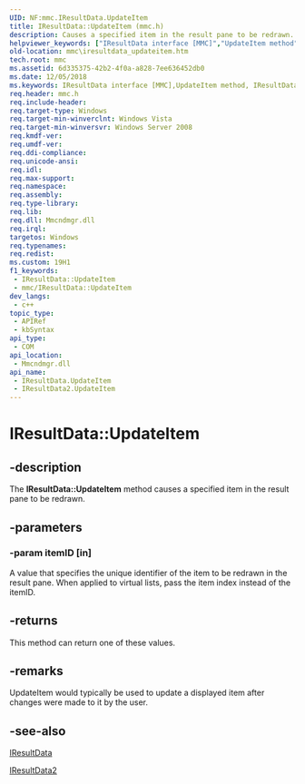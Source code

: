 ```yaml
---
UID: NF:mmc.IResultData.UpdateItem
title: IResultData::UpdateItem (mmc.h)
description: Causes a specified item in the result pane to be redrawn.
helpviewer_keywords: ["IResultData interface [MMC]","UpdateItem method","IResultData.UpdateItem","IResultData2 interface [MMC]","UpdateItem method","IResultData2::UpdateItem","IResultData::UpdateItem","UpdateItem","UpdateItem method [MMC]","UpdateItem method [MMC]","IResultData interface","UpdateItem method [MMC]","IResultData2 interface","_slate_iresultdata_updateitem","mmc.iresultdata_updateitem","mmc/IResultData2::UpdateItem","mmc/IResultData::UpdateItem"]
old-location: mmc\iresultdata_updateitem.htm
tech.root: mmc
ms.assetid: 6d335375-42b2-4f0a-a828-7ee636452db0
ms.date: 12/05/2018
ms.keywords: IResultData interface [MMC],UpdateItem method, IResultData.UpdateItem, IResultData2 interface [MMC],UpdateItem method, IResultData2::UpdateItem, IResultData::UpdateItem, UpdateItem, UpdateItem method [MMC], UpdateItem method [MMC],IResultData interface, UpdateItem method [MMC],IResultData2 interface, _slate_iresultdata_updateitem, mmc.iresultdata_updateitem, mmc/IResultData2::UpdateItem, mmc/IResultData::UpdateItem
req.header: mmc.h
req.include-header: 
req.target-type: Windows
req.target-min-winverclnt: Windows Vista
req.target-min-winversvr: Windows Server 2008
req.kmdf-ver: 
req.umdf-ver: 
req.ddi-compliance: 
req.unicode-ansi: 
req.idl: 
req.max-support: 
req.namespace: 
req.assembly: 
req.type-library: 
req.lib: 
req.dll: Mmcndmgr.dll
req.irql: 
targetos: Windows
req.typenames: 
req.redist: 
ms.custom: 19H1
f1_keywords:
 - IResultData::UpdateItem
 - mmc/IResultData::UpdateItem
dev_langs:
 - c++
topic_type:
 - APIRef
 - kbSyntax
api_type:
 - COM
api_location:
 - Mmcndmgr.dll
api_name:
 - IResultData.UpdateItem
 - IResultData2.UpdateItem
---
```


# IResultData::UpdateItem


## -description

The <b>IResultData::UpdateItem</b> method causes a specified item in the result pane to be redrawn.

## -parameters

### -param itemID [in]

A value that specifies the unique identifier of the item to be redrawn in the result pane. When applied to virtual lists, pass the item index instead of the itemID.

## -returns

This method can return one of these values.

## -remarks

UpdateItem would typically be used to update a displayed item after changes were made to it by the user.

## -see-also

<a href="https://docs.microsoft.com/windows/desktop/api/mmc/nn-mmc-iresultdata">IResultData</a>



<a href="https://docs.microsoft.com/windows/desktop/api/mmc/nn-mmc-iresultdata2">IResultData2</a>

